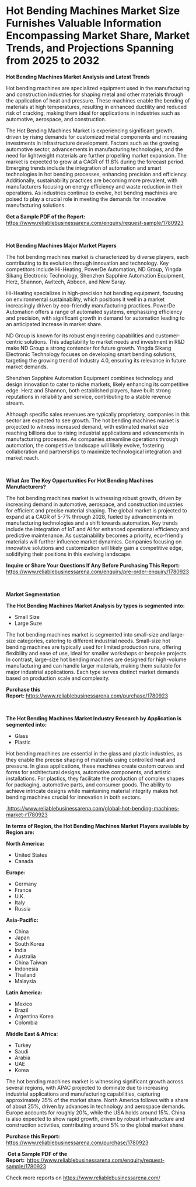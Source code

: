 <p><h1>Hot Bending Machines Market Size Furnishes Valuable Information Encompassing Market Share, Market Trends, and Projections Spanning from 2025 to 2032</h1></p><p><strong>Hot Bending Machines Market Analysis and Latest Trends</strong></p>
<p><p>Hot bending machines are specialized equipment used in the manufacturing and construction industries for shaping metal and other materials through the application of heat and pressure. These machines enable the bending of materials at high temperatures, resulting in enhanced ductility and reduced risk of cracking, making them ideal for applications in industries such as automotive, aerospace, and construction.</p><p>The Hot Bending Machines Market is experiencing significant growth, driven by rising demands for customized metal components and increasing investments in infrastructure development. Factors such as the growing automotive sector, advancements in manufacturing technologies, and the need for lightweight materials are further propelling market expansion. The market is expected to grow at a CAGR of 11.8% during the forecast period. Emerging trends include the integration of automation and smart technologies in hot bending processes, enhancing precision and efficiency. Additionally, sustainability practices are becoming more prevalent, with manufacturers focusing on energy efficiency and waste reduction in their operations. As industries continue to evolve, hot bending machines are poised to play a crucial role in meeting the demands for innovative manufacturing solutions.</p></p>
<p><strong>Get a Sample PDF of the Report:&nbsp;</strong> <a href="https://www.reliablebusinessarena.com/enquiry/request-sample/1780923?utm_campaign=2033&utm_medium=2&utm_source=Github&utm_content=ia&utm_term=25032025&utm_id=hot-bending-machines">https://www.reliablebusinessarena.com/enquiry/request-sample/1780923</a></p>
<p>&nbsp;</p>
<p><strong>Hot Bending Machines Major Market Players</strong></p>
<p><p>The hot bending machines market is characterized by diverse players, each contributing to its evolution through innovation and technology. Key competitors include Hi-Heating, PowerDe Automation, ND Group, Yingda Sikang Electronic Technology, Shenzhen Sapphire Automation Equipment, Herz, Shannon, Awltech, Abbeon, and New Saray.</p><p>Hi-Heating specializes in high-precision hot bending equipment, focusing on environmental sustainability, which positions it well in a market increasingly driven by eco-friendly manufacturing practices. PowerDe Automation offers a range of automated systems, emphasizing efficiency and precision, with significant growth in demand for automation leading to an anticipated increase in market share.</p><p>ND Group is known for its robust engineering capabilities and customer-centric solutions. This adaptability to market needs and investment in R&D make ND Group a strong contender for future growth. Yingda Sikang Electronic Technology focuses on developing smart bending solutions, targeting the growing trend of Industry 4.0, ensuring its relevance in future market demands.</p><p>Shenzhen Sapphire Automation Equipment combines technology and design innovation to cater to niche markets, likely enhancing its competitive edge. Herz and Shannon, both established players, have built strong reputations in reliability and service, contributing to a stable revenue stream.</p><p>Although specific sales revenues are typically proprietary, companies in this sector are expected to see growth. The hot bending machines market is projected to witness increased demand, with estimated market size reaching billions due to rising industrial applications and advancements in manufacturing processes. As companies streamline operations through automation, the competitive landscape will likely evolve, fostering collaboration and partnerships to maximize technological integration and market reach.</p></p>
<p>&nbsp;</p>
<p><strong>What Are The Key Opportunities For Hot Bending Machines Manufacturers?</strong></p>
<p><p>The hot bending machines market is witnessing robust growth, driven by increasing demand in automotive, aerospace, and construction industries for efficient and precise material shaping. The global market is projected to expand at a CAGR of 5-7% through 2028, fueled by advancements in manufacturing technologies and a shift towards automation. Key trends include the integration of IoT and AI for enhanced operational efficiency and predictive maintenance. As sustainability becomes a priority, eco-friendly materials will further influence market dynamics. Companies focusing on innovative solutions and customization will likely gain a competitive edge, solidifying their positions in this evolving landscape.</p></p>
<p><strong>Inquire or Share Your Questions If Any Before Purchasing This Report:</strong> <a href="https://www.reliablebusinessarena.com/enquiry/pre-order-enquiry/1780923?utm_campaign=2033&utm_medium=2&utm_source=Github&utm_content=ia&utm_term=25032025&utm_id=hot-bending-machines">https://www.reliablebusinessarena.com/enquiry/pre-order-enquiry/1780923</a></p>
<p>&nbsp;</p>
<p><strong>Market Segmentation</strong></p>
<p><strong>The Hot Bending Machines Market Analysis by types is segmented into:</strong></p>
<p><ul><li>Small Size</li><li>Large Suze</li></ul></p>
<p><p>The hot bending machines market is segmented into small-size and large-size categories, catering to different industrial needs. Small-size hot bending machines are typically used for limited production runs, offering flexibility and ease of use, ideal for smaller workshops or bespoke projects. In contrast, large-size hot bending machines are designed for high-volume manufacturing and can handle larger materials, making them suitable for major industrial applications. Each type serves distinct market demands based on production scale and complexity.</p></p>
<p><strong>Purchase this Report:&nbsp;</strong><a href="https://www.reliablebusinessarena.com/purchase/1780923?utm_campaign=2033&utm_medium=2&utm_source=Github&utm_content=ia&utm_term=25032025&utm_id=hot-bending-machines">https://www.reliablebusinessarena.com/purchase/1780923</a></p>
<p>&nbsp;</p>
<p><strong>The Hot Bending Machines Market Industry Research by Application is segmented into:</strong></p>
<p><ul><li>Glass</li><li>Plastic</li></ul></p>
<p><p>Hot bending machines are essential in the glass and plastic industries, as they enable the precise shaping of materials using controlled heat and pressure. In glass applications, these machines create custom curves and forms for architectural designs, automotive components, and artistic installations. For plastics, they facilitate the production of complex shapes for packaging, automotive parts, and consumer goods. The ability to achieve intricate designs while maintaining material integrity makes hot bending machines crucial for innovation in both sectors.</p></p>
<p><a href="https://www.reliablebusinessarena.com/global-hot-bending-machines-market-r1780923?utm_campaign=2033&utm_medium=2&utm_source=Github&utm_content=ia&utm_term=25032025&utm_id=hot-bending-machines">&nbsp;https://www.reliablebusinessarena.com/global-hot-bending-machines-market-r1780923</a></p>
<p><strong>In terms of Region, the Hot Bending Machines Market Players available by Region are:</strong></p>
<p>
    <p> <strong> North America: </strong>
        <ul>
            <li>United States</li>
            <li>Canada</li>
        </ul>
        </p> 
    <p> <strong> Europe: </strong>
        <ul>
            <li>Germany</li>
            <li>France</li>
            <li>U.K.</li>
            <li>Italy</li>
            <li>Russia</li>
        </ul>
        </p> 
    <p> <strong> Asia-Pacific: </strong>
        <ul>
            <li>China</li>
            <li>Japan</li>
            <li>South Korea</li>
            <li>India</li>
            <li>Australia</li>
            <li>China Taiwan</li>
            <li>Indonesia</li>
            <li>Thailand</li>
            <li>Malaysia</li>
        </ul>
        </p> 
    <p> <strong> Latin America: </strong>
        <ul>
            <li>Mexico</li>
            <li>Brazil</li>
            <li>Argentina Korea</li>
            <li>Colombia</li>
        </ul>
        </p> 
    <p> <strong> Middle East & Africa: </strong>
        <ul>
            <li>Turkey</li>
            <li>Saudi</li>
            <li>Arabia</li>
            <li>UAE</li>
            <li>Korea</li>
        </ul>
    </p>
    </p>
<p><p>The hot bending machines market is witnessing significant growth across several regions, with APAC projected to dominate due to increasing industrial applications and manufacturing capabilities, capturing approximately 35% of the market share. North America follows with a share of about 25%, driven by advances in technology and aerospace demands. Europe accounts for roughly 20%, while the USA holds around 15%. China is also expected to show rapid growth, driven by robust infrastructure and construction activities, contributing around 5% to the global market share.</p></p>
<p><strong>Purchase this Report: </strong><a href="https://www.reliablebusinessarena.com/purchase/1780923?utm_campaign=2033&utm_medium=2&utm_source=Github&utm_content=ia&utm_term=25032025&utm_id=hot-bending-machines">https://www.reliablebusinessarena.com/purchase/1780923</a></p>
<p>&nbsp;<strong>Get a Sample PDF of the Report:&nbsp;&nbsp;</strong><a href="https://www.reliablebusinessarena.com/enquiry/request-sample/1780923?utm_campaign=2033&utm_medium=2&utm_source=Github&utm_content=ia&utm_term=25032025&utm_id=hot-bending-machines">https://www.reliablebusinessarena.com/enquiry/request-sample/1780923</a></p>
<p><strong></strong></p>
<p>Check more reports on <a href="https://www.reliablebusinessarena.com/?utm_campaign=2033&utm_medium=2&utm_source=Github&utm_content=ia&utm_term=25032025&utm_id=hot-bending-machines">https://www.reliablebusinessarena.com/</a></p>